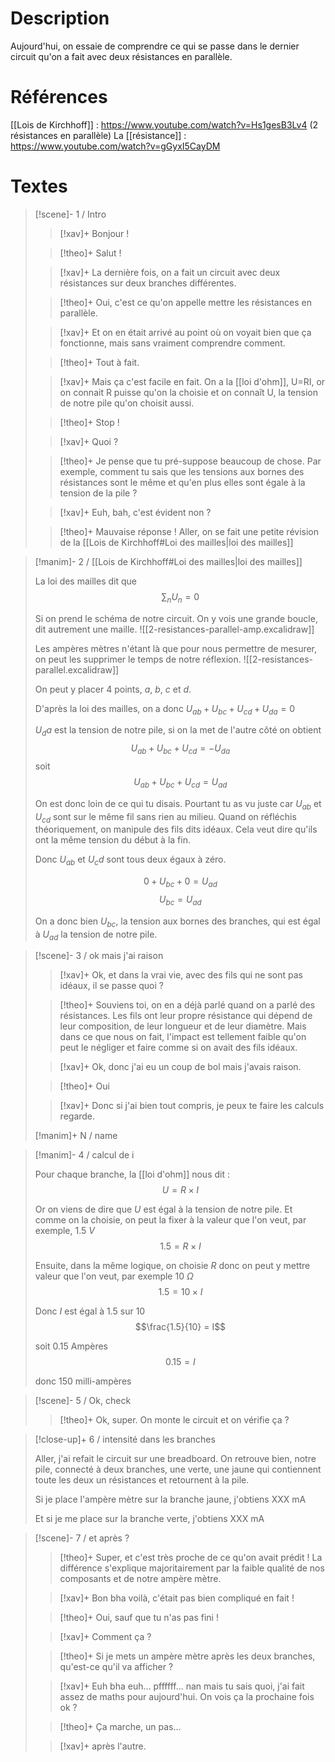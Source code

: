 # Description

Aujourd'hui, on essaie de comprendre ce qui se passe dans le dernier circuit qu'on a fait avec deux résistances en parallèle.

# Références
[[Lois de Kirchhoff]] : https://www.youtube.com/watch?v=Hs1gesB3Lv4 (2 résistances en parallèle)
La [[résistance]] : https://www.youtube.com/watch?v=gGyxI5CayDM
# Textes

> [!scene]- 1 / Intro
> 
> > [!xav]+
> > Bonjour !
> 
> > [!theo]+
> > Salut !
> 
> > [!xav]+
> > La dernière fois, on a fait un circuit avec deux résistances sur deux branches différentes.
> 
> > [!theo]+
> > Oui, c'est ce qu'on appelle mettre les résistances en parallèle.
> 
> > [!xav]+
> > Et on en était arrivé au point où on voyait bien que ça fonctionne, mais sans vraiment comprendre comment.
> 
> > [!theo]+
> > Tout à fait.
>
> > [!xav]+
> > Mais ça c'est facile en fait. On a la [[loi d'ohm]], U=RI, or on connait R puisse qu'on la choisie et on connaît U, la tension de notre pile qu'on choisit aussi.
> 
> > [!theo]+
> > Stop !
> 
> > [!xav]+
> > Quoi ?
> 
> > [!theo]+
> > Je pense que tu pré-suppose beaucoup de chose. Par exemple, comment tu sais que les tensions aux bornes des résistances sont le même et qu'en plus elles sont égale à la tension de la pile ?
> 
> > [!xav]+
> > Euh, bah, c'est évident non ?
> 
> > [!theo]+
> > Mauvaise réponse ! Aller, on se fait une petite révision de la [[Lois de Kirchhoff#Loi des mailles|loi des mailles]]
> 

> [!manim]- 2 / [[Lois de Kirchhoff#Loi des mailles|loi des mailles]]
> 
> La loi des mailles dit que $$\sum_{n}{U_n} = 0$$
> 
> Si on prend le schéma de notre circuit. On y vois une grande boucle, dit autrement une maille.
> ![[2-resistances-parallel-amp.excalidraw]]
> 
> Les ampères mètres n'étant là que pour nous permettre de mesurer, on peut les supprimer le temps de notre réflexion.
> ![[2-resistances-parallel.excalidraw]]
> 
> On peut y placer 4 points, $a$, $b$, $c$ et $d$.
> 
> D'après la loi des mailles, on a donc $U_{ab} + U_{bc} + U_{cd} + U_{da} = 0$
> 
> $U_da$ est la tension de notre pile, si on la met de l'autre côté on obtient $$U_{ab} + U_{bc} + U_{cd} = - U_{da}$$ soit $$U_{ab} + U_{bc} + U_{cd} = U_{ad}$$
> 
> On est donc loin de ce qui tu disais. Pourtant tu as vu juste car $U_{ab}$ et $U_{cd}$ sont sur le même fil sans rien au milieu. Quand on réfléchis théoriquement, on manipule des fils dits idéaux. Cela veut dire qu'ils ont la même tension du début à la fin.
> 
> Donc $U_{ab}$ et $U_cd$ sont tous deux égaux à zéro.
> 
> $$0 + U_{bc} + 0 = U_{ad}$$
> $$U_{bc} = U_{ad}$$
> 
> On a donc bien $U_{bc}$, la tension aux bornes des branches, qui est égal à $U_{ad}$ la tension de notre pile.
> 

> [!scene]- 3 / ok mais j'ai raison
> 
> > [!xav]+
> > Ok, et dans la vrai vie, avec des fils qui ne sont pas idéaux, il se passe quoi ?
> 
> > [!theo]+
> > Souviens toi, on en a déjà parlé quand on a parlé des résistances. Les fils ont leur propre résistance qui dépend de leur composition, de leur longueur et de leur diamètre.
> > Mais dans ce que nous on fait, l'impact est tellement faible qu'on peut le négliger et faire comme si on avait des fils idéaux.
> 
> > [!xav]+
> > Ok, donc j'ai eu un coup de bol mais j'avais raison.
> 
> > [!theo]+
> > Oui
> 
> > [!xav]+
> > Donc si j'ai bien tout compris, je peux te faire les calculs regarde.
> 
> [!manim]+ N / name
> 
> 

> [!manim]- 4 / calcul de i
> 
> Pour chaque branche, la [[loi d'ohm]] nous dit :
> $$U = R \times I$$
> 
> Or on viens de dire que $U$ est égal à la tension de notre pile. Et comme on la choisie, on peut la fixer à la valeur que l'on veut, par exemple, $1.5\ V$
> $$1.5 = R \times I$$
> 
> Ensuite, dans la même logique, on choisie $R$ donc on peut y mettre valeur que l'on veut, par exemple $10\ \Omega$
> $$1.5 = 10 \times I$$
> 
> Donc $I$ est égal à 1.5 sur 10
> $$\frac{1.5}{10} = I$$
> 
> soit 0.15 Ampères
> $$0.15 = I$$
> 
> donc 150 milli-ampères

> [!scene]- 5 / Ok, check
> 
> > [!theo]+
> > Ok, super. On monte le circuit et on vérifie ça ?
> 

> [!close-up]+ 6 / intensité dans les branches
> 
> Aller, j'ai refait le circuit sur une breadboard. On retrouve bien, notre pile, connecté à deux branches, une verte, une jaune qui contiennent toute les deux un résistances et retournent à la pile.
> 
> Si je place l'ampère mètre sur la branche jaune, j'obtiens XXX mA
> 
> Et si je me place sur la branche verte, j'obtiens XXX mA
> 

> [!scene]- 7 / et après ?
> 
> > [!theo]+
> > Super, et c'est très proche de ce qu'on avait prédit ! La différence s'explique majoritairement par la faible qualité de nos composants et de notre ampère mètre.
> 
> > [!xav]+
> > Bon bha voilà, c'était pas bien compliqué en fait !
> 
> > [!theo]+
> > Oui, sauf que tu n'as pas fini !
> 
> > [!xav]+
> > Comment ça ?
> 
> > [!theo]+
> > Si je mets un ampère mètre après les deux branches, qu'est-ce qu'il va afficher ?
> 
> > [!xav]+
> > Euh bha euh… pffffff… nan mais tu sais quoi, j'ai fait assez de maths pour aujourd'hui. On vois ça la prochaine fois ok ?
> 
> > [!theo]+
> > Ça marche, un pas…
> 
> > [!xav]+
> > après l'autre.
> 
